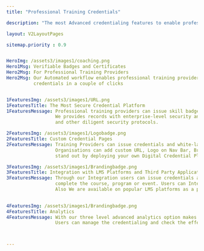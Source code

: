 ```yaml
---
title: "Professional Training Credentials"

description: "The most Advanced credentialing features to enable professional training provider to start issuing verifiable online badges and certificates"

layout: V2LayoutPages

sitemap.priority : 0.9


HeroImg: /assets3/images1/coaching.png
Hero1Msg: Verifiable Badges and Certificates 
Hero2Msg: For Professional Training Providers
Hero2Msg: Our Automated workflow enables professional training providers to issue 
          credentials in a couple of clicks


1FeaturesImg: /assets3/images1/URL.png
1FeaturesTitle: The Most Secure Credential Platform
1FeaturesMessage: Professional training providers can issue skill badges and certificates from the most secure credential platform 
                  We provides records with enterprise-level security and maintain multiple ISO certifications, GDPR compliance, 
                  and other diligent security protocols.

2FeaturesImg: /assets3/images1/Logobadge.png
2FeaturesTitle: Custom Credential Pages
2FeaturesMessage: Training Providers can issue credentials and white-label them to suit your brand standards.
                  Organisations can add custom URL, Logo on Nav Bar, Branding Space, Footer Customisatioin which
                  stand out by deploying your own Digital Credential Platform in your industry.

3FeaturesImg: /assets3/images1/Brandingbadge.png
3FeaturesTitle: Integration with LMS Platforms and Third Party Applications
3FeaturesMessage: Through our Integration users can issue credentials automatically to the candidate once they successfully
                  complete the course, program or event. Users can Integrate certifyme with a third party application through our Zapier, Integrately, Rest API.
                  Also We are available on popular LMS platforms as a plugin

                  
4FeaturesImg: /assets3/images1/Brandingbadge.png
4FeaturesTitle: Analytics
4FeaturesMessage: With our three level advanced analytics option makes it easier to know the key matrices.
                  Users can manage the credentialing and check the effectiveness using the analytics



---
```

